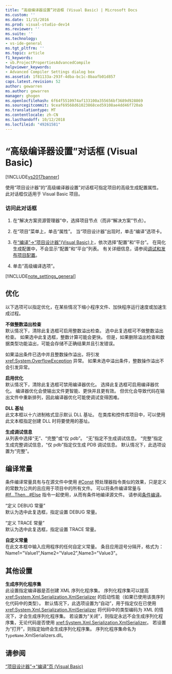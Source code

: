 ```yaml
---
title: “高级编译器设置”对话框 (Visual Basic) | Microsoft Docs
ms.custom: ''
ms.date: 11/15/2016
ms.prod: visual-studio-dev14
ms.reviewer: ''
ms.suite: ''
ms.technology:
- vs-ide-general
ms.tgt_pltfrm: ''
ms.topic: article
f1_keywords:
- vb.ProjectPropertiesAdvancedCompile
helpviewer_keywords:
- Advanced Compiler Settings dialog box
ms.assetid: 1f81133a-293f-4dba-bc1c-8baafb01d857
caps.latest.revision: 52
author: gewarren
ms.author: gewarren
manager: ghogen
ms.openlocfilehash: 6f64f5510974af133100a355656bf3689d928869
ms.sourcegitcommit: 9ceaf69568d61023868ced59108ae4dd46f720ab
ms.translationtype: MT
ms.contentlocale: zh-CN
ms.lasthandoff: 10/12/2018
ms.locfileid: "49261581"
---
```

# <a name="advanced-compiler-settings-dialog-box-visual-basic"></a>“高级编译器设置”对话框 (Visual Basic)
[!INCLUDE[vs2017banner](../../includes/vs2017banner.md)]

  
使用“项目设计器”的“高级编译器设置”对话框可指定项目的高级生成配置属性。 此对话框仅适用于 Visual Basic 项目。  
  
### <a name="to-access-this-dialog-box"></a>访问此对话框  
  
1.  在“解决方案资源管理器”中，选择项目节点（而非“解决方案”节点）。  
  
2.  在“项目”菜单上，单击“属性”。 当“项目设计器”出现时，单击“编译”选项卡。  
  
3.  在[“编译”->“项目设计器”(Visual Basic)](../../ide/reference/compile-page-project-designer-visual-basic.md)上，依次选择“配置”和“平台”。 在简化生成配置中，不会显示“配置”和“平台”列表。 有关详细信息，请参阅[调试和发布项目配置](http://msdn.microsoft.com/en-us/0440b300-0614-4511-901a-105b771b236e)。  
  
4.  单击“高级编译选项”。  
  
 [!INCLUDE[note_settings_general](../../includes/note-settings-general-md.md)]  
  
## <a name="optimizations"></a>优化  
 以下选项可以指定优化，在某些情况下缩小程序文件、加快程序运行速度或加速生成过程。  
  
 **不做整数溢出检查**  
 默认情况下，清除此复选框可启用整数溢出检查。 选中此复选框可不做整数溢出检查。 如果选中此复选框，整数计算可能会更快。 但是，如果删除溢出检查和数据类型功能溢出，可能会存储不正确结果并且引发错误。  
  
 如果溢出条件已选中并且整数操作溢出，将引发 <xref:System.OverflowException> 异常。 如果未选中溢出条件，整数操作溢出不会引发异常。  
  
 **启用优化**  
 默认情况下，清除此复选框可禁用编译器优化。 选择此复选框可启用编译器优化。 编译器优化会使输出文件更智能、更快并且更有效。 但优化会导致代码在输出文件中重新排列，因此编译器优化可能使调试变得困难。  
  
 **DLL 基址**  
 此文本框以十六进制格式显示默认 DLL 基址。 在类库和控件库项目中，可以使用此文本框指定创建 DLL 时将要使用的基址。  
  
 **生成调试信息**  
 从列表中选择“无”、“完整”或“仅 pdb”。 “无”指定不生成调试信息。 “完整”指定生成完整调试信息，“仅 pdb”指定仅生成 PDB 调试信息。 默认情况下，此选项设置为“完整”。  
  
## <a name="compilation-constants"></a>编译常量  
 条件编译常量具有与在源文件中使用 [#Const](http://msdn.microsoft.com/library/707669e5-23f9-4f17-8622-a0d534429386) 预处理器指令类似的效果，只是定义的常数为公共的且应用于项目中的所有文件。 可以将条件编译常量与 [#If...Then...#Else](http://msdn.microsoft.com/library/10bba104-e3fd-451b-b672-faa472530502) 指令一起使用，从而有条件地编译源文件。 请参阅[条件编译](http://msdn.microsoft.com/library/9c35e55e-7eee-44fb-a586-dad1f1884848)。  
  
 “定义 DEBUG 常量”  
 默认为选中此复选框，指定设置 DEBUG 常量。  
  
 “定义 TRACE 常量”  
 默认为选中此复选框，指定设置 TRACE 常量。  
  
 **自定义常量**  
 在此文本框中输入应用程序的任何自定义常量。 条目应用逗号分隔开，格式为：Name1="Value1",Name2="Value2",Name3="Value3"。  
  
## <a name="other-settings"></a>其他设置  
 **生成序列化程序集**  
 此设置指定编译器是否创建 XML 序列化程序集。 序列化程序集可以提高 <xref:System.Xml.Serialization.XmlSerializer> 的启动性能（如果已使用该类序列化代码中的类型）。 默认情况下，此选项设置为“自动”，用于指定仅在已使用 <xref:System.Xml.Serialization.XmlSerializer> 将代码中的类型编码为 XML 的情况下，才会生成序列化程序集。 若设置为“关闭”，则指定永远不会生成序列化程序集，无论代码是否使用 <xref:System.Xml.Serialization.XmlSerializer>。 若设置为“打开”，则指定始终会生成序列化程序集。 序列化程序集命名为 `TypeName`.XmlSerializers.dll。  
  
## <a name="see-also"></a>请参阅  
 [“项目设计器”->“编译”页 (Visual Basic)](../../ide/reference/compile-page-project-designer-visual-basic.md)



